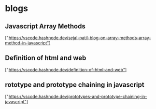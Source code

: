 # blogs

## Javascript Array Methods 
["https://vscode.hashnode.dev/sejal-patil-blog-on-array-methods-array-method-in-javascript"]

##  Definition of html and web
["https://vscode.hashnode.dev/definition-of-html-and-web"]

## rototype and prototype chaining in javascript
["https://vscode.hashnode.dev/prototypes-and-prototype-chaining-in-javascript"]
